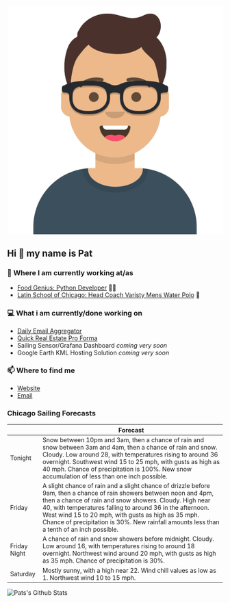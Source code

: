 [![Social banner for p-j-falconer](https://raw.githubusercontent.com/P-J-FALCONER/P-J-FALCONER/master/assets/avataaars.svg)](https://patfalconer.com/)
## Hi :wave: my name is Pat

### 💼 Where I am currently working at/as
- [Food Genius: Python Developer](https://getfoodgenius.com/) 🍔🐍
- [Latin School of Chicago: Head Coach Varisty Mens Water Polo](https://www.latinschool.org/) 🤽


### 💻 What i am currently/done working on
 - [Daily Email Aggregator](https://github.com/P-J-FALCONER/dott_daily_mail)
 - [Quick Real Estate Pro Forma](https://github.com/P-J-FALCONER/henry)
 - Sailing Sensor/Grafana Dashboard *coming very soon*
 - Google Earth KML Hosting Solution *coming very soon*

### 📫 Where to find me
 - [Website](https://patfalconer.com/)
 - [Email](mailto:patrick.j.falconer@gmail.com)


### Chicago Sailing Forecasts
|   | Forecast  |
|---|---|
| Tonight | Snow between 10pm and 3am, then a chance of rain and snow between 3am and 4am, then a chance of rain and snow. Cloudy. Low around 28, with temperatures rising to around 36 overnight. Southwest wind 15 to 25 mph, with gusts as high as 40 mph. Chance of precipitation is 100%. New snow accumulation of less than one inch possible. |
| Friday | A slight chance of rain and a slight chance of drizzle before 9am, then a chance of rain showers between noon and 4pm, then a chance of rain and snow showers. Cloudy. High near 40, with temperatures falling to around 36 in the afternoon. West wind 15 to 20 mph, with gusts as high as 35 mph. Chance of precipitation is 30%. New rainfall amounts less than a tenth of an inch possible. |
| Friday Night | A chance of rain and snow showers before midnight. Cloudy. Low around 16, with temperatures rising to around 18 overnight. Northwest wind around 20 mph, with gusts as high as 35 mph. Chance of precipitation is 30%. |
| Saturday | Mostly sunny, with a high near 22. Wind chill values as low as 1. Northwest wind 10 to 15 mph. |

![Pats's Github Stats](https://github-readme-stats.vercel.app/api?username=p-j-falconer&show_icons=true&theme=radical)
